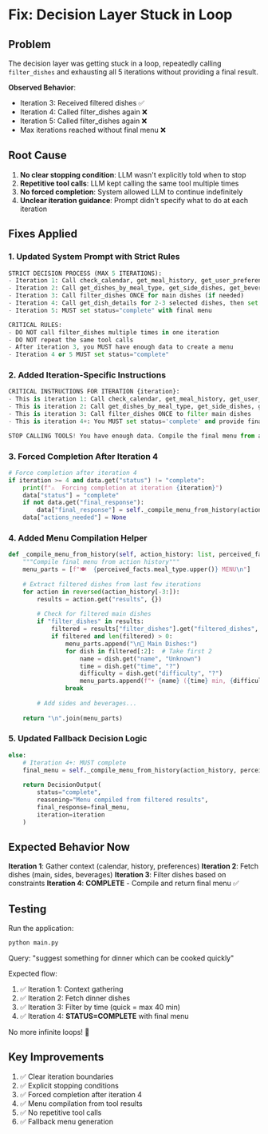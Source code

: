 # Fix: Decision Layer Stuck in Loop

## Problem

The decision layer was getting stuck in a loop, repeatedly calling `filter_dishes` and exhausting all 5 iterations without providing a final result.

**Observed Behavior**:
- Iteration 3: Received filtered dishes ✅
- Iteration 4: Called filter_dishes again ❌
- Iteration 5: Called filter_dishes again ❌
- Max iterations reached without final menu ❌

## Root Cause

1. **No clear stopping condition**: LLM wasn't explicitly told when to stop
2. **Repetitive tool calls**: LLM kept calling the same tool multiple times
3. **No forced completion**: System allowed LLM to continue indefinitely
4. **Unclear iteration guidance**: Prompt didn't specify what to do at each iteration

## Fixes Applied

### 1. Updated System Prompt with Strict Rules

```python
STRICT DECISION PROCESS (MAX 5 ITERATIONS):
- Iteration 1: Call check_calendar, get_meal_history, get_user_preferences
- Iteration 2: Call get_dishes_by_meal_type, get_side_dishes, get_beverages
- Iteration 3: Call filter_dishes ONCE for main dishes (if needed)
- Iteration 4: Call get_dish_details for 2-3 selected dishes, then set status="complete"
- Iteration 5: MUST set status="complete" with final menu

CRITICAL RULES:
- DO NOT call filter_dishes multiple times in one iteration
- DO NOT repeat the same tool calls
- After iteration 3, you MUST have enough data to create a menu
- Iteration 4 or 5 MUST set status="complete"
```

### 2. Added Iteration-Specific Instructions

```python
CRITICAL INSTRUCTIONS FOR ITERATION {iteration}:
- This is iteration 1: Call check_calendar, get_meal_history, get_user_preferences
- This is iteration 2: Call get_dishes_by_meal_type, get_side_dishes, get_beverages
- This is iteration 3: Call filter_dishes ONCE to filter main dishes
- This is iteration 4+: You MUST set status='complete' and provide final_response

STOP CALLING TOOLS! You have enough data. Compile the final menu from action_history.
```

### 3. Forced Completion After Iteration 4

```python
# Force completion after iteration 4
if iteration >= 4 and data.get("status") != "complete":
    print(f"⚠️  Forcing completion at iteration {iteration}")
    data["status"] = "complete"
    if not data.get("final_response"):
        data["final_response"] = self._compile_menu_from_history(action_history, perceived_facts)
    data["actions_needed"] = None
```

### 4. Added Menu Compilation Helper

```python
def _compile_menu_from_history(self, action_history: list, perceived_facts: ExtractedFacts) -> str:
    """Compile final menu from action history"""
    menu_parts = [f"🍽️  {perceived_facts.meal_type.upper()} MENU\n"]
    
    # Extract filtered dishes from last few iterations
    for action in reversed(action_history[-3:]):
        results = action.get("results", {})
        
        # Check for filtered main dishes
        if "filter_dishes" in results:
            filtered = results["filter_dishes"].get("filtered_dishes", [])
            if filtered and len(filtered) > 0:
                menu_parts.append("\n🍛 Main Dishes:")
                for dish in filtered[:2]:  # Take first 2
                    name = dish.get("name", "Unknown")
                    time = dish.get("time", "?")
                    difficulty = dish.get("difficulty", "?")
                    menu_parts.append(f"• {name} ({time} min, {difficulty})")
                break
        
        # Add sides and beverages...
    
    return "\n".join(menu_parts)
```

### 5. Updated Fallback Decision Logic

```python
else:
    # Iteration 4+: MUST complete
    final_menu = self._compile_menu_from_history(action_history, perceived_facts)
    
    return DecisionOutput(
        status="complete",
        reasoning="Menu compiled from filtered results",
        final_response=final_menu,
        iteration=iteration
    )
```

## Expected Behavior Now

**Iteration 1**: Gather context (calendar, history, preferences)
**Iteration 2**: Fetch dishes (main, sides, beverages)
**Iteration 3**: Filter dishes based on constraints
**Iteration 4**: **COMPLETE** - Compile and return final menu ✅

## Testing

Run the application:
```bash
python main.py
```

Query: "suggest something for dinner which can be cooked quickly"

Expected flow:
1. ✅ Iteration 1: Context gathering
2. ✅ Iteration 2: Fetch dinner dishes
3. ✅ Iteration 3: Filter by time (quick = max 40 min)
4. ✅ Iteration 4: **STATUS=COMPLETE** with final menu

No more infinite loops! 🎉

## Key Improvements

1. ✅ Clear iteration boundaries
2. ✅ Explicit stopping conditions
3. ✅ Forced completion after iteration 4
4. ✅ Menu compilation from tool results
5. ✅ No repetitive tool calls
6. ✅ Fallback menu generation
